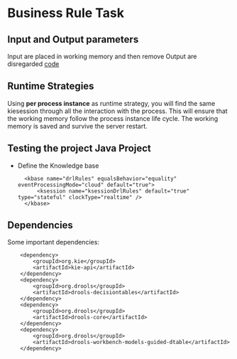 Business Rule Task
==================

## Input and Output parameters
Input are placed in working memory and then remove
Output are disregarded
[code][1]

## Runtime Strategies

Using **per process instance** as runtime strategy, you will find the same kiesession through all the interaction with the process. This will ensure that the working memory follow the process instance life cycle. The working memory is saved and survive the server restart.

## Testing the project Java Project

- Define the Knowledge base  

    <kmodule xmlns="http://jboss.org/kie/6.0.0/kmodule">
    
        <kbase name="drlRules" equalsBehavior="equality" eventProcessingMode="cloud" default="true">
            <ksession name="ksessionDrlRules" default="true" type="stateful" clockType="realtime" />
        </kbase>
        
    </kmodule>


## Dependencies

Some important dependencies:

		<dependency>
			<groupId>org.kie</groupId>
			<artifactId>kie-api</artifactId>
		</dependency>
		<dependency>
			<groupId>org.drools</groupId>
			<artifactId>drools-decisiontables</artifactId>
		</dependency>
		<dependency>
			<groupId>org.drools</groupId>
			<artifactId>drools-core</artifactId>
		</dependency>
		<dependency>
			<groupId>org.drools</groupId>
			<artifactId>drools-workbench-models-guided-dtable</artifactId>
		</dependency>






[1]:https://github.com/droolsjbpm/jbpm/blob/738d191d338dab3e8baceeaf6fe31556b81fe07f/jbpm-flow/src/main/java/org/jbpm/workflow/instance/node/RuleSetNodeInstance.java



